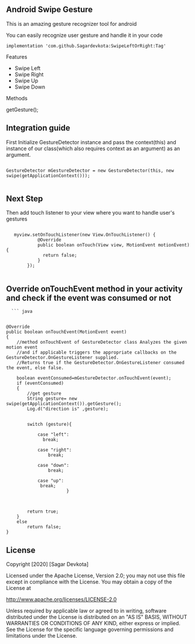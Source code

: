 ## **Android Swipe Gesture**

 This is an amazing gesture recognizer tool for android

You can easily recognize user gesture and handle it in your code


```
implementation 'com.github.Sagardevkota:SwipeLeftOrRight:Tag'
```


Features

* Swipe Left
* Swipe Right
* Swipe Up
* Swipe Down

Methods

getGesture();

## **Integration guide**

First Initialize GestureDetector instance and pass the context(this) and instance of our class(which also requires context as an argument) as an argument.


```

GestureDetector mGestureDetector = new GestureDetector(this, new swipe(getApplicationContext()));


```
## **Next Step**

Then add touch listener to your view where you want to handle user's gestures

```

   myview.setOnTouchListener(new View.OnTouchListener() {
            @Override
            public boolean onTouch(View view, MotionEvent motionEvent) {
              return false;
            }
        });


```

## **Override onTouchEvent method in your activity and check if the event was consumed or not**


      ``` java


    @Override
    public boolean onTouchEvent(MotionEvent event)
    {
        //method onTouchEvent of GestureDetector class Analyzes the given motion event
        //and if applicable triggers the appropriate callbacks on the GestureDetector.OnGestureListener supplied.
        //Returns true if the GestureDetector.OnGestureListener consumed the event, else false.

        boolean eventConsumed=mGestureDetector.onTouchEvent(event);
        if (eventConsumed)
        {
            //get gesture
            String gesture= new swipe(getApplicationContext()).getGesture();
            Log.d("direction is" ,gesture);
          

            switch (gesture){

                case "left":
                  break;

                case "right":
                    break;

                case "down":
                    break;

                case "up":
                 break;
                           }



            return true;
        }
        else
            return false;
    }

    


   ## **License**

Copyright [2020] [Sagar Devkota]

Licensed under the Apache License, Version 2.0; you may not use this file except in compliance with the License. You may obtain a copy of the License at

 http://www.apache.org/licenses/LICENSE-2.0

Unless required by applicable law or agreed to in writing, software distributed under the License is distributed on an "AS IS" BASIS, WITHOUT WARRANTIES OR CONDITIONS OF ANY KIND, either express or implied. See the License for the specific language governing permissions and limitations under the License.







